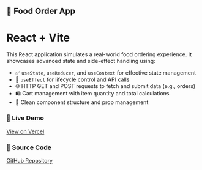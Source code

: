 
## 🛒 Food Order App
# React + Vite

This React application simulates a real-world food ordering experience. It showcases advanced state and side-effect handling using:

- ✅ `useState`, `useReducer`, and `useContext` for effective state management
- 🔄 `useEffect` for lifecycle control and API calls
- 🌐 HTTP GET and POST requests to fetch and submit data (e.g., orders)
- 🛍️ Cart management with item quantity and total calculations
- 🧼 Clean component structure and prop management

### 🚀 Live Demo  
[View on Vercel]((https://food-order-app-two-phi.vercel.app/))

### 📂 Source Code  
[GitHub Repository]((https://github.com/Pulaak98/Food-Order-App))
